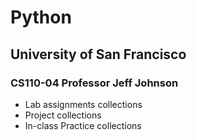 # Python

## University of San Francisco 
### CS110-04 Professor Jeff Johnson

* Lab assignments collections
* Project collections
* In-class Practice collections
